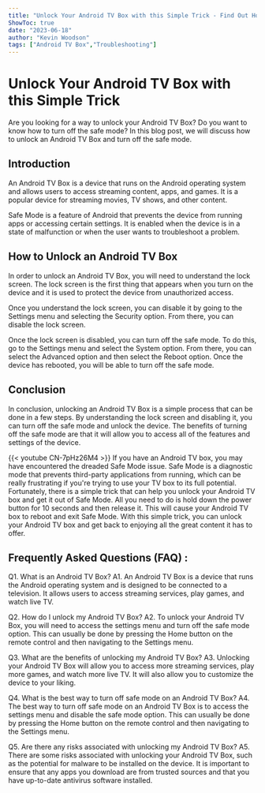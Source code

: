 ```yaml
---
title: "Unlock Your Android TV Box with this Simple Trick - Find Out How to Turn Off Safe Mode!"
ShowToc: true 
date: "2023-06-18"
author: "Kevin Woodson" 
tags: ["Android TV Box","Troubleshooting"]
---
```

# Unlock Your Android TV Box with this Simple Trick

Are you looking for a way to unlock your Android TV Box? Do you want to know how to turn off the safe mode? In this blog post, we will discuss how to unlock an Android TV Box and turn off the safe mode.

## Introduction

An Android TV Box is a device that runs on the Android operating system and allows users to access streaming content, apps, and games. It is a popular device for streaming movies, TV shows, and other content.

Safe Mode is a feature of Android that prevents the device from running apps or accessing certain settings. It is enabled when the device is in a state of malfunction or when the user wants to troubleshoot a problem.

## How to Unlock an Android TV Box

In order to unlock an Android TV Box, you will need to understand the lock screen. The lock screen is the first thing that appears when you turn on the device and it is used to protect the device from unauthorized access.

Once you understand the lock screen, you can disable it by going to the Settings menu and selecting the Security option. From there, you can disable the lock screen.

Once the lock screen is disabled, you can turn off the safe mode. To do this, go to the Settings menu and select the System option. From there, you can select the Advanced option and then select the Reboot option. Once the device has rebooted, you will be able to turn off the safe mode.

## Conclusion

In conclusion, unlocking an Android TV Box is a simple process that can be done in a few steps. By understanding the lock screen and disabling it, you can turn off the safe mode and unlock the device. The benefits of turning off the safe mode are that it will allow you to access all of the features and settings of the device.

{{< youtube CN-7pHz26M4 >}} 
If you have an Android TV box, you may have encountered the dreaded Safe Mode issue. Safe Mode is a diagnostic mode that prevents third-party applications from running, which can be really frustrating if you're trying to use your TV box to its full potential. Fortunately, there is a simple trick that can help you unlock your Android TV box and get it out of Safe Mode. All you need to do is hold down the power button for 10 seconds and then release it. This will cause your Android TV box to reboot and exit Safe Mode. With this simple trick, you can unlock your Android TV box and get back to enjoying all the great content it has to offer.

## Frequently Asked Questions (FAQ) :
Q1. What is an Android TV Box?
A1. An Android TV Box is a device that runs the Android operating system and is designed to be connected to a television. It allows users to access streaming services, play games, and watch live TV.

Q2. How do I unlock my Android TV Box?
A2. To unlock your Android TV Box, you will need to access the settings menu and turn off the safe mode option. This can usually be done by pressing the Home button on the remote control and then navigating to the Settings menu.

Q3. What are the benefits of unlocking my Android TV Box?
A3. Unlocking your Android TV Box will allow you to access more streaming services, play more games, and watch more live TV. It will also allow you to customize the device to your liking.

Q4. What is the best way to turn off safe mode on an Android TV Box?
A4. The best way to turn off safe mode on an Android TV Box is to access the settings menu and disable the safe mode option. This can usually be done by pressing the Home button on the remote control and then navigating to the Settings menu.

Q5. Are there any risks associated with unlocking my Android TV Box?
A5. There are some risks associated with unlocking your Android TV Box, such as the potential for malware to be installed on the device. It is important to ensure that any apps you download are from trusted sources and that you have up-to-date antivirus software installed.


